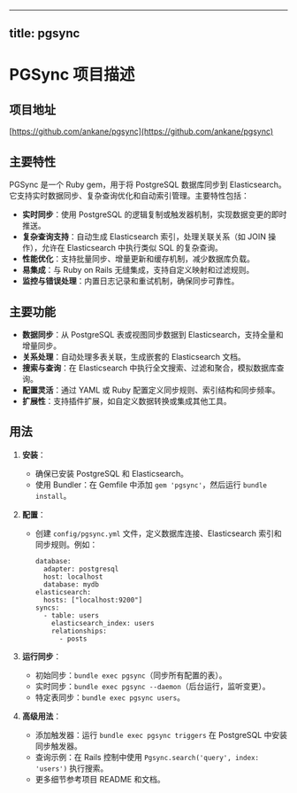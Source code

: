 
---
title: pgsync
---

# PGSync 项目描述

## 项目地址
[https://github.com/ankane/pgsync](https://github.com/ankane/pgsync)

## 主要特性
PGSync 是一个 Ruby gem，用于将 PostgreSQL 数据库同步到 Elasticsearch。它支持实时数据同步、复杂查询优化和自动索引管理。主要特性包括：
- **实时同步**：使用 PostgreSQL 的逻辑复制或触发器机制，实现数据变更的即时推送。
- **复杂查询支持**：自动生成 Elasticsearch 索引，处理关联关系（如 JOIN 操作），允许在 Elasticsearch 中执行类似 SQL 的复杂查询。
- **性能优化**：支持批量同步、增量更新和缓存机制，减少数据库负载。
- **易集成**：与 Ruby on Rails 无缝集成，支持自定义映射和过滤规则。
- **监控与错误处理**：内置日志记录和重试机制，确保同步可靠性。

## 主要功能
- **数据同步**：从 PostgreSQL 表或视图同步数据到 Elasticsearch，支持全量和增量同步。
- **关系处理**：自动处理多表关联，生成嵌套的 Elasticsearch 文档。
- **搜索与查询**：在 Elasticsearch 中执行全文搜索、过滤和聚合，模拟数据库查询。
- **配置灵活**：通过 YAML 或 Ruby 配置定义同步规则、索引结构和同步频率。
- **扩展性**：支持插件扩展，如自定义数据转换或集成其他工具。

## 用法
1. **安装**：
   - 确保已安装 PostgreSQL 和 Elasticsearch。
   - 使用 Bundler：在 Gemfile 中添加 `gem 'pgsync'`，然后运行 `bundle install`。

2. **配置**：
   - 创建 `config/pgsync.yml` 文件，定义数据库连接、Elasticsearch 索引和同步规则。例如：
     ```
     database:
       adapter: postgresql
       host: localhost
       database: mydb
     elasticsearch:
       hosts: ["localhost:9200"]
     syncs:
       - table: users
         elasticsearch_index: users
         relationships:
           - posts
     ```

3. **运行同步**：
   - 初始同步：`bundle exec pgsync`（同步所有配置的表）。
   - 实时同步：`bundle exec pgsync --daemon`（后台运行，监听变更）。
   - 特定表同步：`bundle exec pgsync users`。

4. **高级用法**：
   - 添加触发器：运行 `bundle exec pgsync triggers` 在 PostgreSQL 中安装同步触发器。
   - 查询示例：在 Rails 控制中使用 `Pgsync.search('query', index: 'users')` 执行搜索。
   - 更多细节参考项目 README 和文档。